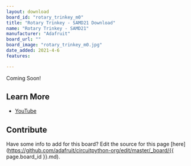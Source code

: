 ```yaml
---
layout: download
board_id: "rotary_trinkey_m0"
title: "Rotary Trinkey - SAMD21 Download"
name: "Rotary Trinkey - SAMD21"
manufacturer: "Adafruit"
board_url: ""
board_image: "rotary_trinkey_m0.jpg"
date_added: 2021-4-6
features:

---
```


Coming Soon!

## Learn More

* [YouTube](https://youtu.be/jk4j2jGonpU)

## Contribute

Have some info to add for this board? Edit the source for this page [here](https://github.com/adafruit/circuitpython-org/edit/master/_board/{{ page.board_id }}.md).
